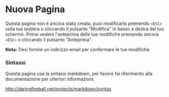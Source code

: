 # Nuova Pagina

Questa pagina non è ancora stata creata, puoi modificarla premendo ```<ESC>``` sulla tua tastiera o cliccando il pulsante "Modifica" in basso a destra del tuo schermo. Potrai vedere l'anteprima delle tue modifiche premendo ancora ```<ESC>``` o cliccando il pulsante "Anteprima".

**Nota:** Devi fornire un indirizzo email per confermare le tue modifiche.

### Sintassi

Questa pagina usa la sintassi markdown, per favore fai riferimento alla documentazione per ulteriori informazioni:

<http://daringfireball.net/projects/markdown/syntax>
